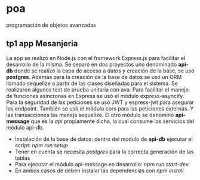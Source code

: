 # poa
programación de objetos avanzadas
## tp1 app Mesanjeria
La app se realizó en Node.js con el framework Express.js para facilitar el desarrollo de la misma.
Se separó en dos proyectos uno denominado **api-db** donde se realizó la capa de acceso a datos y creación de la base, se usó **postgres**. Además  para la creación de la base de datos se usó un ORM llamado sequelize a partir de las clases diseñadas para el sistema. Se realizaron algunos test de prueba unitaria con ava.  Para facilitar el manejo de funciones asíncronas en Express se usó el módulo express-asyncify. Para la seguridad de las peticiones se usó JWT  y espress-jwt para asegurar los endpoint. También se usó el módulo cors para las peticiones externas.
Y las transacciones las maneja sequelize.
El otro módulo se denominó **api-message** que es la *api* propiamente dicha, la cual consume los servicios del módulo api-db. 
* Instalación de la base de datos: dentro del modulo de **api-db** ejecutar el script: *npm run setup*
* Tener en cuenta se necesita *postgres* para la correcta generación de las tablas 
* Para ejecutar el módulo api-message en desarrollo: *npm run start-dev*
* En ambos casos de deben instalar las dependencias con *npm install* 
